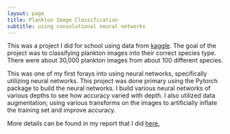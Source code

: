 ```yaml
---
layout: page
title: Plankton Image Classification
subtitle: using convolutional neural networks
---
```


This was a project I did for school using data from [kaggle](https://www.kaggle.com/c/datasciencebowl).  The goal of the project was to classifying plankton images into their correct species type.  There were about 30,000 plankton images from about 100 different species.  

This was one of my first forays into using neural networks, specifically utilizing neural networks.  This project was done primary using the Pytorch package to build the neural networks.  I build various neural networks of various depths to see how accuracy varied with depth.  I also utilized data augmentation; using various transforms on the images to artificially inflate the training set and improve accuracy.

More details can be found in my report that I did <a href="https://github.com/alexnguyen9/Plankton-CNN/blob/master/Final%20Project%20495.pdf" target="_blank">here.</a>
